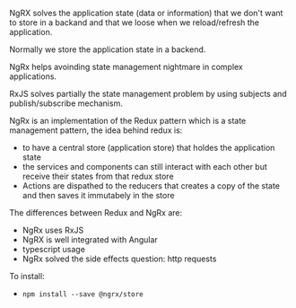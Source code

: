 NgRX solves the application state (data or information) that we don't want to store in a backand and that we loose when we reload/refresh the application.

Normally we store the application state in a backend.

NgRx helps avoinding state management nightmare in complex applications.

RxJS solves partially the state management problem by using subjects and publish/subscribe mechanism.

NgRx is an implementation of the Redux pattern which is a state management pattern, the idea behind redux is:
- to have a central store (application store) that holdes the application state
- the services and components can still interact with each other but receive their states from that redux store
- Actions are dispathed to the reducers that creates a copy of the state and then saves it immutabely in the store

The differences between Redux and NgRx are:
- NgRx uses RxJS
- NgRX is well integrated with Angular
- typescript usage
- NgRx solved the side effects question: http requests

To install:
- `npm install --save @ngrx/store`